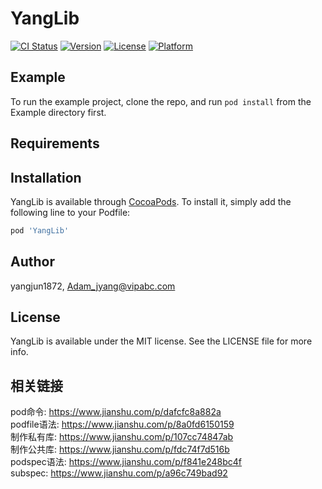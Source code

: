 # YangLib

[![CI Status](https://img.shields.io/travis/yangjun1872/YangLib.svg?style=flat)](https://travis-ci.org/yangjun1872/YangLib)
[![Version](https://img.shields.io/cocoapods/v/YangLib.svg?style=flat)](https://cocoapods.org/pods/YangLib)
[![License](https://img.shields.io/cocoapods/l/YangLib.svg?style=flat)](https://cocoapods.org/pods/YangLib)
[![Platform](https://img.shields.io/cocoapods/p/YangLib.svg?style=flat)](https://cocoapods.org/pods/YangLib)

## Example

To run the example project, clone the repo, and run `pod install` from the Example directory first.

## Requirements

## Installation

YangLib is available through [CocoaPods](https://cocoapods.org). To install
it, simply add the following line to your Podfile:

```ruby
pod 'YangLib'
```

## Author

yangjun1872, Adam_jyang@vipabc.com

## License

YangLib is available under the MIT license. See the LICENSE file for more info.

## 相关链接

pod命令: https://www.jianshu.com/p/dafcfc8a882a  
podfile语法: https://www.jianshu.com/p/8a0fd6150159  
制作私有库: https://www.jianshu.com/p/107cc74847ab  
制作公共库: https://www.jianshu.com/p/fdc74f7d516b  
podspec语法: https://www.jianshu.com/p/f841e248bc4f  
subspec: https://www.jianshu.com/p/a96c749bad92

